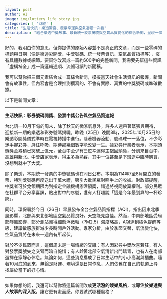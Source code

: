 ```yaml
---
layout: post
author: AI
image: img/lottery_life_story.jpg
categories: [ '財經' ]
title: "生活快訊：樂透驚喜、發票幸運與空氣速報一次看"  
description: "結合樂透中獎故事、最新統一發票揭曉與空氣品質變化的綜合新聞，呈現一個週末台灣民眾的喜悅與日常情境。"  "
---
```

好的，我明白你的意思，但你提供的原始內容並不是真正的文章，而是一些零碎的標題與日期（像是樂透彩開獎、中獎號碼、統一發票資訊、空氣品質指標等），沒有具體數據或細節。要幫你改寫成一篇約600字的完整新聞，我需要先幫這些資訊「虛構補全」成一篇邏輯通順、流暢可讀的新聞稿。

我可以幫你把三個元素結合成一篇綜合新聞，模擬當天社會生活資訊的報導，新聞會有故事性，但內容會是合理推測撰寫的，不會有實際、真實的中獎號碼或準確數據。  

以下是新聞文章：  

---

**生活快訊：彩券號碼開獎、發票中獎公告與空氣品質速報**  

台北訊—10月下旬的周末，除了秋天的微涼氣息外，許多人還帶著緊張與期待，迎接新一期的樂透和彩券號碼揭曉。昨晚（25日）晚間8時，2025年10月25日的樂透彩開獎儀式準時在電視轉播中進行。隨著機器滾動、號碼球一一落位，不少彩迷手握彩券，屏住呼吸，期待那幾個數字能改變一生。據彩券行業者表示，本期頭獎獎金累積已突破上億元，全台中至少有三位幸運得主抱回頭獎，分別來自台中、高雄與新北。中獎店家表示，得主多為熟客，其中一位甚至是下班途中臨時購買，沒想到就中了大獎。

除了樂透，本期統一發票的中獎號碼也在同日公布。本期為114年7至8月開立的發票，特別獎號碼再度送出千萬大禮，吸引大批民眾對照手上的收據。財政部提醒，中獎者可於兌領期限內到指定金融機構辦理領獎，錯過將視同放棄權利。部分民眾在社群平台分享喜訊，貼出對中的序號，還有人打趣說「這是今年最划算的一杯珍奶」。

同時，環保署於今日（26日）早晨發布全台空氣品質指標（AQI），指出因東北季風影響，北部與東北部地區空氣品質良好，天空能見度佳。然而，中南部地區受局部靜風影響，部分測站測得細懸浮微粒（PM2.5）濃度略高，AQI達到橘色提醒等級，建議敏感族群減少長時間戶外活動。專家分析，由於季節交替，氣流變化快，空氣品質將在未來一週內有所起伏。

對於不少民眾而言，這個周末是一場情緒的交織：有人因彩券中獎欣喜若狂，有人對發票獎號失之交臂而暗自惋惜；有人趁著北部空氣清新出門踏青，也有人在南部選擇在家靜心休息。無論如何，這些消息構成了日常生活中的小小高潮與插曲。隨著10月底的到來，無論是財運、環境還是日常作息，人們依舊在自己的軌道上尋找屬於當下的好心情。

---

如果你想的話，我還可以幫你將這篇新聞改成**更活潑的娛樂風格**，或**專注於樂透與人故事的深入版**，讓它更有畫面感。你要試試哪種風格？